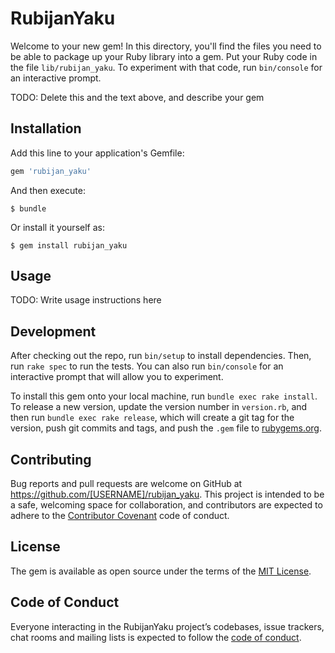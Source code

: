 # RubijanYaku

Welcome to your new gem! In this directory, you'll find the files you need to be able to package up your Ruby library into a gem. Put your Ruby code in the file `lib/rubijan_yaku`. To experiment with that code, run `bin/console` for an interactive prompt.

TODO: Delete this and the text above, and describe your gem

## Installation

Add this line to your application's Gemfile:

```ruby
gem 'rubijan_yaku'
```

And then execute:

    $ bundle

Or install it yourself as:

    $ gem install rubijan_yaku

## Usage

TODO: Write usage instructions here

## Development

After checking out the repo, run `bin/setup` to install dependencies. Then, run `rake spec` to run the tests. You can also run `bin/console` for an interactive prompt that will allow you to experiment.

To install this gem onto your local machine, run `bundle exec rake install`. To release a new version, update the version number in `version.rb`, and then run `bundle exec rake release`, which will create a git tag for the version, push git commits and tags, and push the `.gem` file to [rubygems.org](https://rubygems.org).

## Contributing

Bug reports and pull requests are welcome on GitHub at https://github.com/[USERNAME]/rubijan_yaku. This project is intended to be a safe, welcoming space for collaboration, and contributors are expected to adhere to the [Contributor Covenant](http://contributor-covenant.org) code of conduct.

## License

The gem is available as open source under the terms of the [MIT License](http://opensource.org/licenses/MIT).

## Code of Conduct

Everyone interacting in the RubijanYaku project’s codebases, issue trackers, chat rooms and mailing lists is expected to follow the [code of conduct](https://github.com/[USERNAME]/rubijan_yaku/blob/master/CODE_OF_CONDUCT.md).
